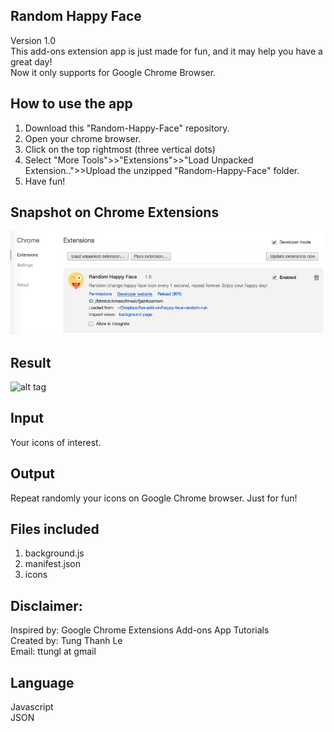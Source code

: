 ## Random Happy Face
Version 1.0 </br>
This add-ons extension app is just made for fun, and it may help you have a great day! </br>
Now it only supports for Google Chrome Browser.</br>

## How to use the app
1. Download this "Random-Happy-Face" repository.
2. Open your chrome browser.
3. Click on the top rightmost (three vertical dots)
4. Select "More Tools">>"Extensions">>"Load Unpacked Extension..">>Upload the unzipped "Random-Happy-Face" folder.
5. Have fun!

## Snapshot on Chrome Extensions
![alt tag](https://github.com/ttungl/Random-Happy-Face/blob/master/random-happy-face/results/random_happy_face.png?raw=true)

## Result
![alt tag](https://github.com/ttungl/Random-Happy-Face/blob/master/random-happy-face/results/random-happy-face.gif?raw=true)

## Input
Your icons of interest.<br/>
## Output
Repeat randomly your icons on Google Chrome browser. Just for fun!
## Files included
1. background.js<br/>
2. manifest.json<br/>
3. icons</br>

## Disclaimer:
Inspired by: Google Chrome Extensions Add-ons App Tutorials <br />
Created by: Tung Thanh Le <br />
Email: ttungl at gmail <br />

## Language
Javascript<br />
JSON<br />
